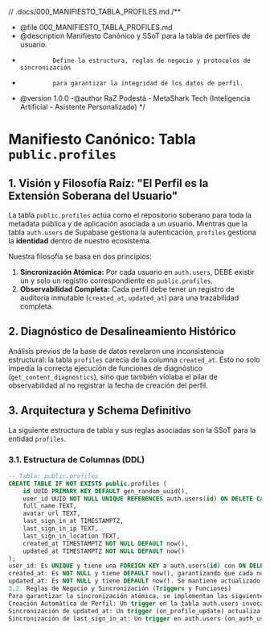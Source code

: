 // .docs/000_MANIFIESTO_TABLA_PROFILES.md
/\*\*

- @file 000_MANIFIESTO_TABLA_PROFILES.md
- @description Manifiesto Canónico y SSoT para la tabla de perfiles de usuario.
-              Define la estructura, reglas de negocio y protocolos de sincronización
-              para garantizar la integridad de los datos de perfil.
- @version 1.0.0
  -@author RaZ Podestá - MetaShark Tech (Inteligencia Artificial - Asistente Personalizado)
  \*/

# Manifiesto Canónico: Tabla `public.profiles`

## 1. Visión y Filosofía Raíz: "El Perfil es la Extensión Soberana del Usuario"

La tabla `public.profiles` actúa como el repositorio soberano para toda la metadata pública y de aplicación asociada a un usuario. Mientras que la tabla `auth.users` de Supabase gestiona la autenticación, `profiles` gestiona la **identidad** dentro de nuestro ecosistema.

Nuestra filosofía se basa en dos principios:

1.  **Sincronización Atómica:** Por cada usuario en `auth.users`, DEBE existir un y solo un registro correspondiente en `public.profiles`.
2.  **Observabilidad Completa:** Cada perfil debe tener un registro de auditoría inmutable (`created_at`, `updated_at`) para una trazabilidad completa.

## 2. Diagnóstico de Desalineamiento Histórico

Análisis previos de la base de datos revelaron una inconsistencia estructural: la tabla `profiles` carecía de la columna `created_at`. Esto no solo impedía la correcta ejecución de funciones de diagnóstico (`get_content_diagnostics`), sino que también violaba el pilar de observabilidad al no registrar la fecha de creación del perfil.

## 3. Arquitectura y Schema Definitivo

La siguiente estructura de tabla y sus reglas asociadas son la SSoT para la entidad `profiles`.

### 3.1. Estructura de Columnas (DDL)

```sql
-- Tabla: public.profiles
CREATE TABLE IF NOT EXISTS public.profiles (
    id UUID PRIMARY KEY DEFAULT gen_random_uuid(),
    user_id UUID NOT NULL UNIQUE REFERENCES auth.users(id) ON DELETE CASCADE,
    full_name TEXT,
    avatar_url TEXT,
    last_sign_in_at TIMESTAMPTZ,
    last_sign_in_ip TEXT,
    last_sign_in_location TEXT,
    created_at TIMESTAMPTZ NOT NULL DEFAULT now(),
    updated_at TIMESTAMPTZ NOT NULL DEFAULT now()
);
user_id: Es UNIQUE y tiene una FOREIGN KEY a auth.users(id) con ON DELETE CASCADE. Esto garantiza la regla de negocio 1:1 y que si un usuario es eliminado de Supabase Auth, su perfil se elimina automáticamente.
created_at: Es NOT NULL y tiene DEFAULT now(), garantizando que cada nuevo perfil registre su fecha de creación.
updated_at: Es NOT NULL y tiene DEFAULT now(). Se mantiene actualizado mediante un trigger.
3.2. Reglas de Negocio y Sincronización (Triggers y Funciones)
Para garantizar la sincronización atómica, se implementan las siguientes funciones y triggers en PostgreSQL:
Creación Automática de Perfil: Un trigger en la tabla auth.users invoca una función (handle_new_user) que crea automáticamente un registro en public.profiles cada vez que un nuevo usuario se registra.
Sincronización de updated_at: Un trigger (on_profile_update) actualiza automáticamente el campo updated_at cada vez que se modifica una fila en profiles.
Sincronización de last_sign_in_at: Un trigger en auth.users (on_auth_user_updated) invoca una función (update_user_last_sign_in) para mantener sincronizada la fecha del último inicio de sesión.
```
